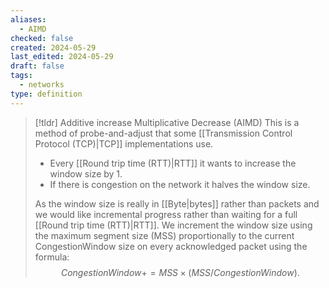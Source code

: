 ```yaml
---
aliases:
  - AIMD
checked: false
created: 2024-05-29
last_edited: 2024-05-29
draft: false
tags:
  - networks
type: definition
---
```

>[!tldr] Additive increase Multiplicative Decrease (AIMD)
>This is a method of probe-and-adjust that some [[Transmission Control Protocol (TCP)|TCP]] implementations use.
>-  Every [[Round trip time (RTT)|RTT]] it wants to increase the window size by 1.
>- If there is congestion on the network it halves the window size.
>
>As the window size is really in [[Byte|bytes]] rather than packets and we would like incremental progress rather than waiting for a full [[Round trip time (RTT)|RTT]]. We increment the window size using the maximum segment size (MSS) proportionally to the current CongestionWindow size on every acknowledged packet using the formula:
>$$ CongestionWindow += MSS \times (MSS/CongestionWindow).$$


